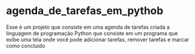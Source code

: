 # agenda_de_tarefas_em_pythob
 Esse é um projeto que consiste em uma agenda de tarefas criada a linguagem de programação Python que consiste em um programa que exibe uma tela onde você pode adicionar tarefas, remover tarefas e marcar como concluido
